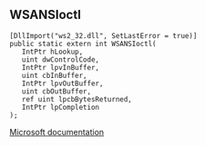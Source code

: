 ## WSANSIoctl

```
[DllImport("ws2_32.dll", SetLastError = true)]
public static extern int WSANSIoctl(
   IntPtr hLookup,
   uint dwControlCode,
   IntPtr lpvInBuffer,
   uint cbInBuffer,
   IntPtr lpvOutBuffer,
   uint cbOutBuffer,
   ref uint lpcbBytesReturned,
   IntPtr lpCompletion
);
```

[Microsoft documentation](TODO)
